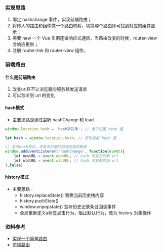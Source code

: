 ### 实现思路
1. 绑定 hashchange 事件，实现前端路由；
2. 将传入的路由和组件做一个路由映射，切换哪个路由即可找到对应的组件显示；
3. 需要 new 一个 Vue 实例还做响应式通信，当路由改变的时候，router-view 会响应更新；
4. 注册 router-link 和 router-view 组件。

### 前端路由
#### 什么是前端路由
1. 改变url且不让浏览器向服务器发送请求
2. 可以监听到 url 的变化

#### hash模式
* 主要思路是通过监听 hashChange 和 load
``` javascript
window.location.hash = 'hash字符串'; // 用于设置 hash 值

let hash = window.location.hash; // 获取当前 hash 值

// 监听hash变化，点击浏览器的前进后退会触发
window.addEventListener('hashchange', function(event){ 
    let newURL = event.newURL; // hash 改变后的新 url
    let oldURL = event.oldURL; // hash 改变前的旧 url
},false)
```
#### history模式
* 主要思路：
    * history.replaceState() 替换当前历史栈内容
    * history.pushState() 
    * window.onpopstate() 监听历史记录条目回调事件
    * 全局重新定义a标签点击行为，阻止默认行为，改为 history 对象操作



### 资料参考
* [实现一个简单路由](https://juejin.im/post/5b35dcb5f265da59a117344d)
* [前端路由](https://juejin.im/post/5d2d19ccf265da1b7f29b05f)